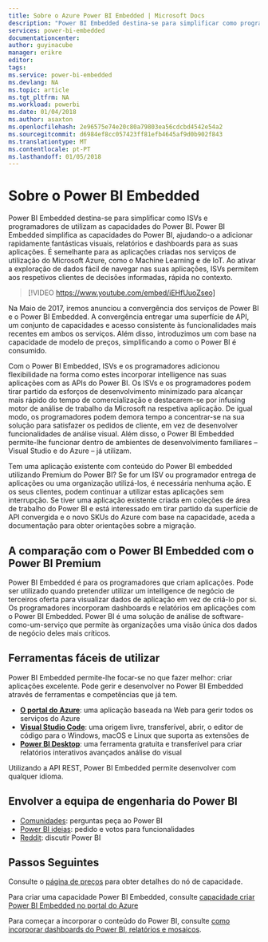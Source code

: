 ```yaml
---
title: Sobre o Azure Power BI Embedded | Microsoft Docs
description: "Power BI Embedded destina-se para simplificar como programadores e os ISVs utilizam funcionalidades do Power BI, ajudando-os adicionar rapidamente fantásticas visuais, relatórios e dashboards para as suas aplicações."
services: power-bi-embedded
documentationcenter: 
author: guyinacube
manager: erikre
editor: 
tags: 
ms.service: power-bi-embedded
ms.devlang: NA
ms.topic: article
ms.tgt_pltfrm: NA
ms.workload: powerbi
ms.date: 01/04/2018
ms.author: asaxton
ms.openlocfilehash: 2e96575e74e20c80a79803ea56cdcbd4542e54a2
ms.sourcegitcommit: d6984ef8cc057423ff81efb4645af9d0b902f843
ms.translationtype: MT
ms.contentlocale: pt-PT
ms.lasthandoff: 01/05/2018
---
```

# <a name="about-power-bi-embedded"></a>Sobre o Power BI Embedded

Power BI Embedded destina-se para simplificar como ISVs e programadores de utilizam as capacidades do Power BI. Power BI Embedded simplifica as capacidades do Power BI, ajudando-o a adicionar rapidamente fantásticas visuais, relatórios e dashboards para as suas aplicações. É semelhante para as aplicações criadas nos serviços de utilização do Microsoft Azure, como o Machine Learning e de IoT. Ao ativar a exploração de dados fácil de navegar nas suas aplicações, ISVs permitem aos respetivos clientes de decisões informadas, rápida no contexto.

> [!VIDEO https://www.youtube.com/embed/iEHfUuoZseo]

Na Maio de 2017, iremos anunciou a convergência dos serviços de Power BI e o Power BI Embedded. A convergência entregar uma superfície de API, um conjunto de capacidades e acesso consistente às funcionalidades mais recentes em ambos os serviços. Além disso, introduzimos um com base na capacidade de modelo de preços, simplificando a como o Power BI é consumido.

Com o Power BI Embedded, ISVs e os programadores adicionou flexibilidade na forma como estes incorporar intelligence nas suas aplicações com as APIs do Power BI. Os ISVs e os programadores podem tirar partido da esforços de desenvolvimento minimizado para alcançar mais rápido do tempo de comercialização e destacarem-se por infusing motor de análise de trabalho da Microsoft na respetiva aplicação. De igual modo, os programadores podem demora tempo a concentrar-se na sua solução para satisfazer os pedidos de cliente, em vez de desenvolver funcionalidades de análise visual. Além disso, o Power BI Embedded permite-lhe funcionar dentro de ambientes de desenvolvimento familiares – Visual Studio e do Azure – já utilizam.

Tem uma aplicação existente com conteúdo do Power BI embedded utilizando Premium do Power BI? Se for um ISV ou programador entrega de aplicações ou uma organização utilizá-los, é necessária nenhuma ação. E os seus clientes, podem continuar a utilizar estas aplicações sem interrupção. Se tiver uma aplicação existente criada em coleções de área de trabalho do Power BI e está interessado em tirar partido da superfície de API convergida e o novo SKUs do Azure com base na capacidade, aceda a documentação para obter orientações sobre a migração.

## <a name="comparing-power-bi-embedded-with-power-bi-premium"></a>A comparação com o Power BI Embedded com o Power BI Premium

Power BI Embedded é para os programadores que criam aplicações. Pode ser utilizado quando pretender utilizar um intelligence de negócio de terceiros oferta para visualizar dados de aplicação em vez de criá-lo por si. Os programadores incorporam dashboards e relatórios em aplicações com o Power BI Embedded. Power BI é uma solução de análise de software-como-um-serviço que permite às organizações uma visão única dos dados de negócio deles mais críticos.

## <a name="easy-to-use-tools"></a>Ferramentas fáceis de utilizar

Power BI Embedded permite-lhe focar-se no que fazer melhor: criar aplicações excelente. Pode gerir e desenvolver no Power BI Embedded através de ferramentas e competências que já tem.

* [**O portal do Azure**](https://portal.azure.com/): uma aplicação baseada na Web para gerir todos os serviços do Azure
* [**Visual Studio Code**](https://code.visualstudio.com/docs): uma origem livre, transferível, abrir, o editor de código para o Windows, macOS e Linux que suporta as extensões de
* [**Power BI Desktop**](https://powerbi.microsoft.com/desktop/): uma ferramenta gratuita e transferível para criar relatórios interativos avançados análise do visual

Utilizando a API REST, Power BI Embedded permite desenvolver com qualquer idioma.

## <a name="engage-with-the-power-bi-engineering-team"></a>Envolver a equipa de engenharia do Power BI

* [Comunidades](https://community.powerbi.com/): perguntas peça ao Power BI
* [Power BI ideias](https://ideas.powerbi.com): pedido e votos para funcionalidades
* [Reddit](https://www.reddit.com/r/PowerBI/): discutir Power BI

## <a name="next-steps"></a>Passos Seguintes

Consulte o [página de preços](https://azure.microsoft.com/pricing/details/power-bi-embedded/) para obter detalhes do nó de capacidade.

Para criar uma capacidade Power BI Embedded, consulte [capacidade criar Power BI Embedded no portal do Azure](create-capacity.md)

Para começar a incorporar o conteúdo do Power BI, consulte [como incorporar dashboards do Power BI, relatórios e mosaicos](https://powerbi.microsoft.com/documentation/powerbi-developer-embedding-content/).
